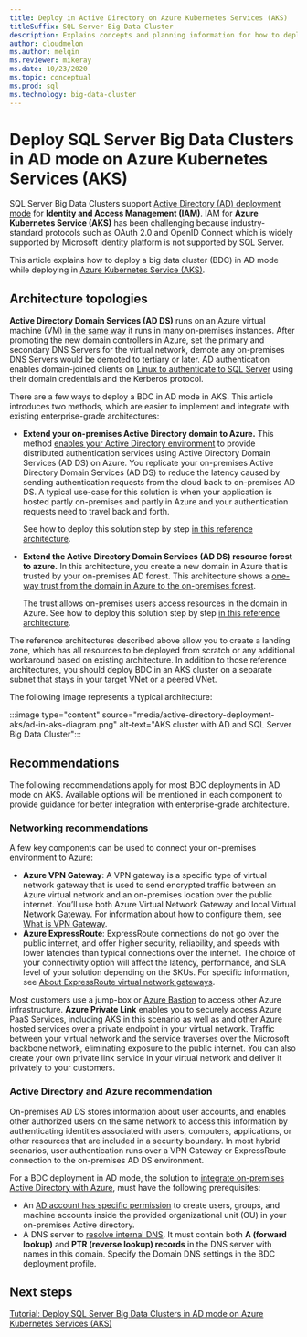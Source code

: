 ```yaml
---
title: Deploy in Active Directory on Azure Kubernetes Services (AKS)
titleSuffix: SQL Server Big Data Cluster
description: Explains concepts and planning information for how to deploy SQL Server Big Data Clusters in AD mode on Azure Kubernetes Services (AKS).
author: cloudmelon
ms.author: melqin
ms.reviewer: mikeray
ms.date: 10/23/2020
ms.topic: conceptual
ms.prod: sql
ms.technology: big-data-cluster
---
```


# Deploy SQL Server Big Data Clusters in AD mode on Azure Kubernetes Services (AKS)

SQL Server Big Data Clusters support [Active Directory (AD) deployment mode](deploy-active-directory.md) for **Identity and Access Management (IAM)**. IAM for **Azure Kubernetes Service (AKS)** has been challenging because industry-standard protocols such as OAuth 2.0 and OpenID Connect which is widely supported by Microsoft identity platform is not supported by SQL Server.  

This article explains how to deploy a big data cluster (BDC) in AD mode while deploying in [Azure Kubernetes Service (AKS)](/azure/aks/intro-kubernetes). 

## Architecture topologies

**Active Directory Domain Services (AD DS)** runs on an Azure virtual machine (VM) [in the same way](/windows-server/identity/ad-ds/deploy/virtual-dc/adds-on-azure-vm) it runs in many on-premises instances.  After promoting the new domain controllers in Azure, set the primary and secondary DNS Servers for the virtual network, demote any on-premises DNS Servers would be demoted to tertiary or later. AD authentication enables domain-joined clients on [Linux to authenticate to SQL Server](../linux/sql-server-linux-active-directory-auth-overview.md) using their domain credentials and the Kerberos protocol.

There are a few ways to deploy a BDC in AD mode in AKS.  This article introduces two methods, which are easier to implement and integrate with existing enterprise-grade architectures:

* **Extend your on-premises Active Directory domain to Azure.** This method [enables your Active Directory environment](/azure/architecture/reference-architectures/identity/adds-extend-domain) to provide distributed authentication services using Active Directory Domain Services (AD DS) on Azure. You replicate your on-premises Active Directory Domain Services (AD DS) to reduce the latency caused by sending authentication requests from the cloud back to on-premises AD DS. A typical use-case for this solution is when your application is hosted partly on-premises and partly in Azure and your authentication requests need to travel back and forth.

   See how to deploy this solution step by step [in this reference architecture](https://github.com/mspnp/identity-reference-architectures/tree/master/adds-extend-domain).

* **Extend the Active Directory Domain Services (AD DS) resource forest to azure.** In this architecture, you create a new domain in Azure that is trusted by your on-premises AD forest. This architecture shows a [one-way trust from the domain in Azure to the on-premises forest](/azure/architecture/reference-architectures/identity/adds-forest).

   The trust allows on-premises users access resources in the domain in Azure. See how to deploy this solution step by step [in this reference architecture](https://github.com/mspnp/identity-reference-architectures/tree/master/adds-forest).

The reference architectures described above allow you to create a landing zone, which has all resources to be deployed from scratch or any additional workaround based on existing architecture. In addition to those reference architectures, you should deploy BDC in an AKS cluster on a separate subnet that stays in your target VNet or a peered VNet.

The following image represents a typical architecture:

:::image type="content" source="media/active-directory-deployment-aks/ad-in-aks-diagram.png" alt-text="AKS cluster with AD and SQL Server Big Data Cluster":::

## Recommendations

The following recommendations apply for most BDC deployments in AD mode on AKS. Available options will be mentioned in each component to provide guidance for better integration with enterprise-grade architecture.

### Networking recommendations

A few key components can be used to connect your on-premises environment to Azure:

* **Azure VPN Gateway**: A VPN gateway is a specific type of virtual network gateway that is used to send encrypted traffic between an Azure virtual network and an on-premises location over the public internet. You’ll use both Azure Virtual Network Gateway and local Virtual Network Gateway. For information about how to configure them, see [What is VPN Gateway](/azure/vpn-gateway/vpn-gateway-about-vpngateways).
* **Azure ExpressRoute**: ExpressRoute connections do not go over the public internet, and offer higher security, reliability, and speeds with lower latencies than typical connections over the internet. The choice of your connectivity option will affect the latency, performance, and SLA level of your solution depending on the SKUs. For specific information, see [About ExpressRoute virtual network gateways](/azure/expressroute/expressroute-about-virtual-network-gateways).

Most customers use a jump-box or [Azure Bastion](/azure/bastion/bastion-overview) to access other Azure infrastructure. **Azure Private Link** enables you to securely access Azure PaaS Services, including AKS in this scenario as well as and other Azure hosted services over a private endpoint in your virtual network. Traffic between your virtual network and the service traverses over the Microsoft backbone network, eliminating exposure to the public internet. You can also create your own private link service in your virtual network and deliver it privately to your customers.

### Active Directory and Azure recommendation

On-premises AD DS stores information about user accounts, and enables other authorized users on the same network to access this information by authenticating identities associated with users, computers, applications, or other resources that are included in a security boundary. In most hybrid scenarios, user authentication runs over a VPN Gateway or ExpressRoute connection to the on-premises AD DS environment.  

For a BDC deployment in AD mode, the solution to [integrate on-premises Active Directory with Azure](/azure/architecture/reference-architectures/identity/), must have the following prerequisites:

* An [AD account has specific permission](active-directory-prerequisites.md) to create users, groups, and machine accounts inside the provided organizational unit (OU) in your on-premises Active directory.
* A DNS server to [resolve internal DNS](active-directory-dns-reconciliation.md). It must contain both **A (forward lookup)** and **PTR (reverse lookup) records** in the DNS server with names in this domain. Specify the Domain DNS settings in the BDC deployment profile.  

## Next steps

[Tutorial: Deploy SQL Server Big Data Clusters in AD mode on Azure Kubernetes Services (AKS)](active-directory-deployment-aks-tutorial.md)